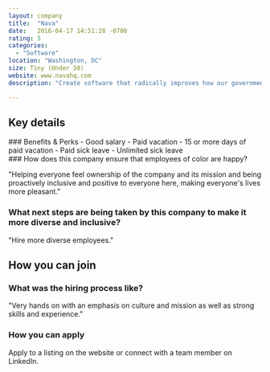 ```yaml
---
layout: company
title:  "Nava"
date:   2016-04-17 14:51:28 -0700
rating: 5
categories:
  - "Software"
location: "Washington, DC"
size: Tiny (Under 50)
website: www.navahq.com
description: "Create software that radically improves how our government serves people."

---
```


## Key details

<div class="benefits-and-perks">
  ### Benefits & Perks
  - Good salary
  - Paid vacation
  - 15 or more days of paid vacation
  - Paid sick leave
  - Unlimited sick leave

</div>

<div class="ensure-happiness">
  ### How does this company ensure that employees of color are happy?

  "Helping everyone feel ownership of the company and its mission and being proactively inclusive and positive to everyone here, making everyone's lives more pleasant."
</div>

### What next steps are being taken by this company to make it more diverse and inclusive?

  "Hire more diverse employees."

<div class="donation-placeholder">
  <!-- Dynamically insert via JS please -->
</div>

## How you can join

### What was the hiring process like?
  "Very hands on with an emphasis on culture and mission as well as strong skills and experience."

### How you can apply
  Apply to a listing on the website or connect with a team member on LinkedIn.